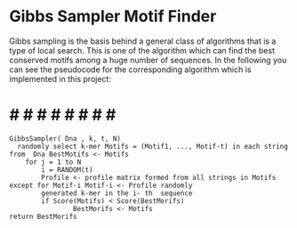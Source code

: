 
# Gibbs Sampler Motif Finder

Gibbs sampling is the basis behind a general class of algorithms that is a type of local search.  This is one of the algorithm which can find the best conserved motifs among a huge
number of sequences. In the following you can see the pseudocode for the corresponding algorithm which is implemented in this project:
# # # # # # # # # #
    GibbsSampler( Dna , k, t, N)
      randomly select k-mer Motifs = (Motif1, ..., Motif-t) in each string from  Dna BestMotifs <- Motifs
        for j = 1 to N
            i = RANDOM(t)
            Profile <- profile matrix formed from all strings in Motifs except for Motif-i Motif-i <- Profile randomly          
            generated k-mer in the i- th  sequence
            if Score(Motifs) < Score(BestMorifs)
                    BestMorifs <- Motifs
    return BestMorifs

